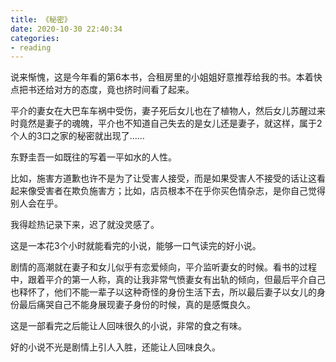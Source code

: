```yaml
---
title: 《秘密》
date: 2020-10-30 22:40:34
categories: 
- reading
---
```


说来惭愧，这是今年看的第6本书，合租房里的小姐姐好意推荐给我的书。本着快点把书还给对方的态度，竟也挤时间看了起来。

平介的妻女在大巴车车祸中受伤，妻子死后女儿也在了植物人，然后女儿苏醒过来时竟然是妻子的魂魄，平介也不知道自己失去的是女儿还是妻子，就这样，属于2个人的3口之家的秘密就出现了……

东野圭吾一如既往的写着一平如水的人性。

比如，施害方道歉也许不是为了让受害人接受，而是如果受害人不接受的话让这看起来像受害者在欺负施害方；比如，店员根本不在乎你买色情杂志，是你自己觉得别人会在乎。

我得趁热记录下来，迟了就没灵感了。

这是一本花3个小时就能看完的小说，能够一口气读完的好小说。

剧情的高潮就在妻子和女儿似乎有恋爱倾向，平介监听妻女的时候。看书的过程中，跟着平介的第一人称，真的让我非常气愤妻女有出轨的倾向，但最后平介自己也释怀了，他们不能一辈子以这种奇怪的身份生活下去，所以最后妻子以女儿的身份最后痛哭自己不能身展现妻子身份的时候，真的是感慨良久。

这是一部看完之后能让人回味很久的小说，非常的食之有味。

好的小说不光是剧情上引人入胜，还能让人回味良久。
